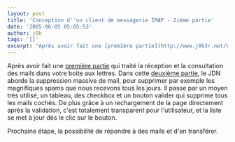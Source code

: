 ```yaml
---
layout: post
title: 'Conception d''un client de messagerie IMAP - 2ième partie'
date: '2005-06-05 05:05:53'
author: j0k
tags: '[]'
excerpt: "Après avoir fait une [première partie](http://www.j0k3r.net/news-conception-d-un-client-de-messagerie-imap-1ere-partie-437.html) qui traité la réception et la consultation des mails dans votre boite aux lettres.     \nDans cette [deuxième partie](http://developpeur.journaldunet.com/tutoriel/php/050603-php-email-imap-lecteur-2.shtml), le JDN aborde la      …"
---
```


Après avoir fait une [première partie](http://www.j0k3r.net/news-conception-d-un-client-de-messagerie-imap-1ere-partie-437.html) qui traité la réception et la consultation des mails dans votre boite aux lettres.
Dans cette [deuxième partie](http://developpeur.journaldunet.com/tutoriel/php/050603-php-email-imap-lecteur-2.shtml), le JDN aborde la suppression massive de mail, pour supprimer par exemple les magnifiques spams que nous recevons tous les jours.   Il passe par un moyen très utilisé, un tableau, des checkbox et un bouton valider qui supprime tous les mails cochés.   De plus grâce à un rechargement de la page directement après la validation, c'est totalement transparent pour l'utilisateur, et la liste se met à jour dès le clic sur le bouton.

Prochaine étape, la possibilité de répondre à des mails et d'en transférer.
